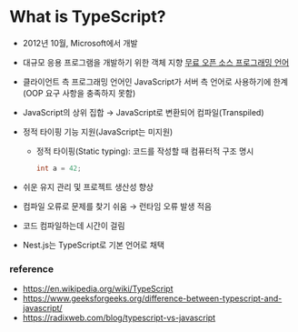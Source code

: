 # What is TypeScript?

- 2012년 10월, Microsoft에서 개발

- 대규모 응용 프로그램을 개발하기 위한 객체 지향 [무료 오픈 소스 프로그래밍 언어](https://github.com/microsoft/TypeScript)

- 클라이언트 측 프로그래밍 언어인 JavaScript가 서버 측 언어로 사용하기에 한계(OOP 요구 사항을 충족하지 못함)

- JavaScript의 상위 집합 → JavaScript로 변환되어 컴파일(Transpiled)

- 정적 타이핑 기능 지원(JavaScript는 미지원)

  - 정적 타이핑(Static typing): 코드를 작성할 때 컴퓨터적 구조 명시
    ```c
    int a = 42;
    ```

- 쉬운 유지 관리 및 프로젝트 생산성 향상

- 컴파일 오류로 문제를 찾기 쉬움 → 런타임 오류 발생 적음

- 코드 컴파일하는데 시간이 걸림

- Nest.js는 TypeScript로 기본 언어로 채택

### reference

- https://en.wikipedia.org/wiki/TypeScript
- https://www.geeksforgeeks.org/difference-between-typescript-and-javascript/
- https://radixweb.com/blog/typescript-vs-javascript
